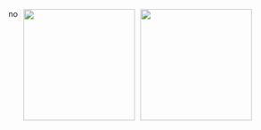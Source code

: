 <div style="display: flex; gap: 10px;">no
  <img height="200px" src="https://github-readme-stats.vercel.app/api/top-langs/?username=nohsueh&layout=donut">
  <img height="200px" src="https://github-readme-stats.vercel.app/api?username=nohsueh&show_icons=true&theme=transparent&count_private=true&hide_rank=true&include_all_commits=true">
</div>
